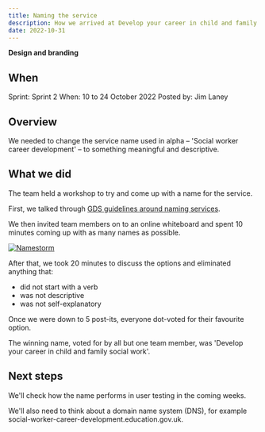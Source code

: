 ```yaml
---
title: Naming the service
description: How we arrived at Develop your career in child and family social work.
date: 2022-10-31
---
```


<strong class="govuk-tag govuk-tag--yellow">Design and branding</strong>

## When
Sprint: Sprint 2
When: 10 to 24 October 2022
Posted by: Jim Laney

## Overview
We needed to change the service name used in alpha – 'Social worker career development' – to something meaningful and descriptive.

## What we did
The team held a workshop to try and come up with a name for the service.

First, we talked through <a href="https://www.gov.uk/service-manual/design/naming-your-service">GDS guidelines around naming services</a>.

We then invited team members on to an online whiteboard and spent 10 minutes coming up with as many names as possible.

<a href="namestorm.png" target="_blank">![Namestorm](namestorm.png "Namestorm")</a>

After that, we took 20 minutes to discuss the options and eliminated anything that:

- did not start with a verb
- was not descriptive
- was not self-explanatory

Once we were down to 5 post-its, everyone dot-voted for their favourite option.

The winning name, voted for by all but one team member, was 'Develop your career in child and family social work'.

## Next steps

We'll check how the name performs in user testing in the coming weeks.

We'll also need to think about a domain name system (DNS), for example social-worker-career-development.education.gov.uk.
